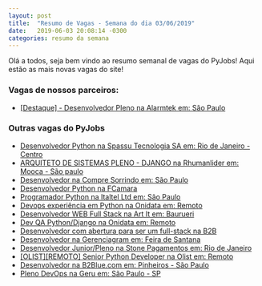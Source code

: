 ```yaml
---
layout: post
title:  "Resumo de Vagas - Semana do dia 03/06/2019"
date:   2019-06-03 20:08:14 -0300
categories: resumo da semana
---
```


Olá a todos, seja bem vindo ao resumo semanal de vagas do PyJobs! Aqui estão as mais novas vagas do site!

### Vagas de nossos parceiros:

- [[Destaque] - Desenvolvedor Pleno na Alarmtek em: São Paulo](https://www.pyjobs.com.br/job/485/)

### Outras vagas do PyJobs

 - [Desenvolvedor Python na Spassu Tecnologia SA em: Rio de Janeiro - Centro](http://www.pyjobs.com.br/job/521)
 - [ARQUITETO DE SISTEMAS PLENO - DJANGO na Rhumanlider em: Mooca - São paulo](http://www.pyjobs.com.br/job/519)
 - [Desenvolvedor na Compre Sorrindo em: São Paulo](http://www.pyjobs.com.br/job/518)
 - [Desenvolvedor Python na FCamara](http://www.pyjobs.com.br/job/517)
 - [Programador Python na Italtel Ltd em: São Paulo](http://www.pyjobs.com.br/job/516)
 - [Devops experiência em Python na Onidata em: Remoto](http://www.pyjobs.com.br/job/515)
 - [Desenvolvedor WEB Full Stack na Art It em: Baurueri](http://www.pyjobs.com.br/job/513)
 - [Dev QA Python/Django na Onidata em: Remoto](http://www.pyjobs.com.br/job/512)
 - [Desenvolvedor com abertura para ser um full-stack na B2B](http://www.pyjobs.com.br/job/511)
 - [Desenvolvedor na Gerenciagram em: Feira de Santana](http://www.pyjobs.com.br/job/510)
 - [Desenvolvedor Junior/Pleno na Stone Pagamentos em: Rio de Janeiro](http://www.pyjobs.com.br/job/509)
 - [[OLIST][REMOTO] Senior Python Developer na Olist em: Remoto](http://www.pyjobs.com.br/job/508)
 - [Desenvolvedor na B2Blue.com em: Pinheiros - São Paulo](http://www.pyjobs.com.br/job/507)
 - [Pleno DevOps na Geru em: São Paulo - SP](http://www.pyjobs.com.br/job/505)
